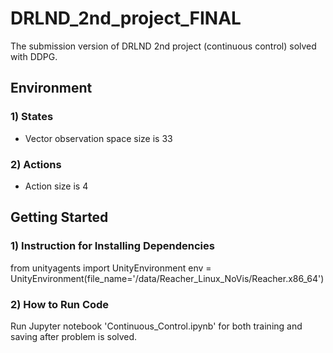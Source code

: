 # DRLND_2nd_project_FINAL
The submission version of DRLND 2nd project (continuous control) solved with DDPG.


## Environment

### 1) States
* Vector observation space size is 33
### 2) Actions
* Action size is 4


## Getting Started

### 1) Instruction for Installing Dependencies
from unityagents import UnityEnvironment
env = UnityEnvironment(file_name='/data/Reacher_Linux_NoVis/Reacher.x86_64')

### 2) How to Run Code
Run Jupyter notebook 'Continuous_Control.ipynb' for both training and saving after problem is solved.
